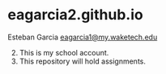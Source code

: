 # eagarcia2.github.io

Esteban Garcia eagarcia1@my.waketech.edu

2. This is my school account.
3. This repository will hold assignments.
